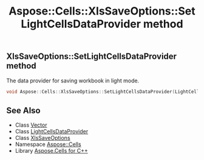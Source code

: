 ﻿---
title: Aspose::Cells::XlsSaveOptions::SetLightCellsDataProvider method
linktitle: SetLightCellsDataProvider
second_title: Aspose.Cells for C++ API Reference
description: 'Aspose::Cells::XlsSaveOptions::SetLightCellsDataProvider method. The data provider for saving workbook in light mode in C++.'
type: docs
weight: 700
url: /cpp/aspose.cells/xlssaveoptions/setlightcellsdataprovider/
---
## XlsSaveOptions::SetLightCellsDataProvider method


The data provider for saving workbook in light mode.

```cpp
void Aspose::Cells::XlsSaveOptions::SetLightCellsDataProvider(LightCellsDataProvider *value)
```

## See Also

* Class [Vector](../../vector/)
* Class [LightCellsDataProvider](../../lightcellsdataprovider/)
* Class [XlsSaveOptions](../)
* Namespace [Aspose::Cells](../../)
* Library [Aspose.Cells for C++](../../../)
